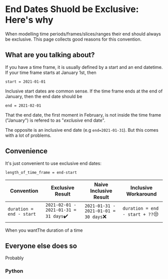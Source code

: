 # End Dates Shuold be Exclusive: Here's why
When modelling time periods/frames/slices/ranges their end should always be exclusive. This page collects good reasons for this convention.

## What are you talking about?
If you have a time frame, it is usually defined by a start and an end datetime. If your time frame starts at January 1st, then 
```
start = 2021-01-01
```
Inclusive start dates are common sense.
If the time frame ends at the end of January, then the end date should be
```
end = 2021-02-01
```
That the end date, the first moment in February, is not inside the time frame ("January") is refered to as "_exclusive_ end date".

The opposite is an inclusive end date (e.g `end=2021-01-31`). But this comes with a lot of problems.

## Convenience
It's just convenient to use exclusive end dates: 
```
length_of_time_frame = end-start
```
|Convention|Exclusive Result|Naive Inclusive Result|Inclusive Workaround|
|----------|----------------|----------------------|--------------------|
|`duration = end - start`|`2021-02-01 - 2021-01-31 = 31 days`✔️|`2021-01-31 - 2021-01-01 = 30 days`❌|`duration = end - start + ??`😒|


When you wantThe duration of a time


## Everyone else does so
Probably 
### Python
```python

```
